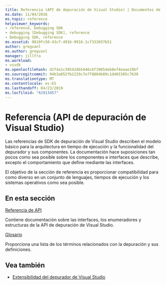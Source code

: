 ```yaml
---
title: Referencia (API de depuración de Visual Studio) | Documentos de Microsoft
ms.date: 11/04/2016
ms.topic: reference
helpviewer_keywords:
- reference, Debugging SDK
- debugging [Debugging SDK], reference
- Debugging SDK, reference
ms.assetid: 9810fc50-43c7-4916-9916-1cf333037b51
author: gregvanl
ms.author: gregvanl
manager: jillfra
ms.workload:
- vssdk
ms.openlocfilehash: d2f4a1c30542db5446c6f39054eb8ef4eaae19bf
ms.sourcegitcommit: 94b3a052fb1229c7e7f8804b09c1d403385c7630
ms.translationtype: MT
ms.contentlocale: es-ES
ms.lasthandoff: 04/23/2019
ms.locfileid: "62913457"
---
```

# <a name="reference-visual-studio-debugging-apis"></a>Referencia (API de depuración de Visual Studio)

Las referencias de SDK de depuración de Visual Studio describen el modelo básico para la arquitectura en tiempo de ejecución y la funcionalidad del depurador y sus componentes. La documentación hace suposiciones tan pocos como sea posible sobre los componentes e interfaces que describe, excepto el comportamiento que define mediante las interfaces.

El objetivo de la sección de referencia es proporcionar compatibilidad para como diverso en un conjunto de lenguajes, tiempos de ejecución y los sistemas operativos como sea posible.

## <a name="in-this-section"></a>En esta sección

[Referencia de API](../../../extensibility/debugger/reference/api-reference-visual-studio-debugging.md)

Contiene documentación sobre las interfaces, los enumeradores y estructuras de la API de depuración de Visual Studio.

[Glosario](../../../extensibility/debugger/reference/visual-studio-debugger-glossary.md)

Proporciona una lista de los términos relacionados con la depuración y sus definiciones.

## <a name="see-also"></a>Vea también

- [Extensibilidad del depurador de Visual Studio](../../../extensibility/debugger/visual-studio-debugger-extensibility.md)